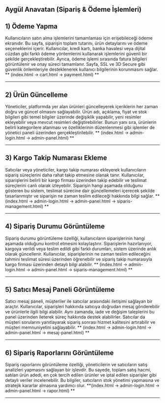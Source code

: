 ## Aygül Anavatan (Sipariş & Ödeme İşlemleri)
## 1) Ödeme Yapma
Kullanıcıların satın alma işlemlerini tamamlaması için erişebileceği ödeme ekranıdır. Bu sayfa, siparişin toplam tutarını, ürün detaylarını ve ödeme seçeneklerini içerir. Kullanıcılar, kredi kartı, banka havalesi veya dijital cüzdan gibi farklı ödeme yöntemlerini kullanarak işlemlerini güvenli bir şekilde gerçekleştirebilir. Ayrıca, ödeme işlemi sırasında fatura bilgileri görüntülenir ve onay süreci tamamlanır. Sayfa, SSL ve 3D Secure gibi güvenlik önlemleriyle desteklenerek kullanıcı bilgilerinin korunmasını sağlar. ** (index.html -> cart.html -> payment.html) **

---

## 2) Ürün Güncelleme  
Yöneticiler, platformda yer alan ürünleri güncelleyerek içeriklerin her zaman doğru ve güncel olmasını sağlayabilir. Ürün adı, açıklama, fiyat ve stok bilgileri gibi temel bilgiler üzerinde değişiklik yapabilir, yeni resimler ekleyebilir veya mevcut resimleri değiştirebilirler. Bunun yanı sıra, ürünlerin belirli kategorilere atanması ve özelliklerinin düzenlenmesi gibi işlemler de yönetici paneli üzerinden gerçekleştirilebilir. ** (index.html -> admin-login.html -> admin-panel.html) **

---

## 3) Kargo Takip Numarası Ekleme  
Satıcılar veya yöneticiler, kargo takip numarası ekleyerek kullanıcıların sipariş süreçlerini daha rahat takip etmesine olanak tanır. Kullanıcılar, siparişlerini belirli bir kargo firması üzerinden takip edebilir ve teslimat süreçlerini canlı olarak izleyebilir. Siparişin hangi aşamada olduğunu gösteren bu sistem, teslimat sürecine dair güncellemeleri içerecek şekilde tasarlanmıştır ve siparişin ne zaman teslim edileceği hakkında bilgi sağlar. ** (index.html -> admin-login.html -> admin-panel.html -> siparis-management.html) **

---

## 4) Sipariş Durumu Görüntüleme  
Sipariş durumu görüntüleme özelliği, kullanıcıların siparişlerinin hangi aşamada olduğunu kontrol etmesini kolaylaştırır. Siparişlerin hazırlanıyor, kargoya verildi veya teslim edildi gibi farklı durumları, sistem üzerinde anlık olarak güncellenir. Kullanıcılar, siparişlerinin ne zaman teslim edileceğini tahmini teslimat süresi üzerinden öğrenebilir ve sipariş takip numarasıyla kargo firması üzerinden detaylı bilgi alabilir. ** (index.html -> admin-login.html -> admin-panel.html -> siparis-management.html) **

---

## 5) Satıcı Mesaj Paneli Görüntüleme  
Satıcı mesaj paneli, müşteriler ile satıcılar arasındaki iletişimi sağlayan bir araçtır. Kullanıcılar, siparişleri hakkında satıcıya doğrudan mesaj gönderebilir ve ürünlerle ilgili bilgi alabilir. Aynı zamanda, iade ve değişim taleplerini bu panel üzerinden ileterek süreç hakkında destek alabilirler. Satıcılar da müşteri sorularını yanıtlayarak sipariş sonrası hizmet kalitesini artırabilir ve müşteri memnuniyetini sağlayabilir. ** (index.html -> admin-login.html -> admin-panel.html -> mesaj-panel.html) **


---

## 6) Sipariş Raporlarını Görüntüleme  
Sipariş raporlarını görüntüleme özelliği, yöneticilerin ve satıcıların satış analizleri yapmasını sağlayan bir işlevdir. Bu sayede, toplam satış hacmi, satılan ürün adedi, en çok tercih edilen ürünler ve iptal edilen siparişler gibi detaylı veriler incelenebilir. Bu bilgiler, satıcıların stok yönetimi yapmasına ve stratejik kararlar almasına yardımcı olur. **(index.html -> admin-login.html -> admin-panel.html -> rapor.html) **


---
